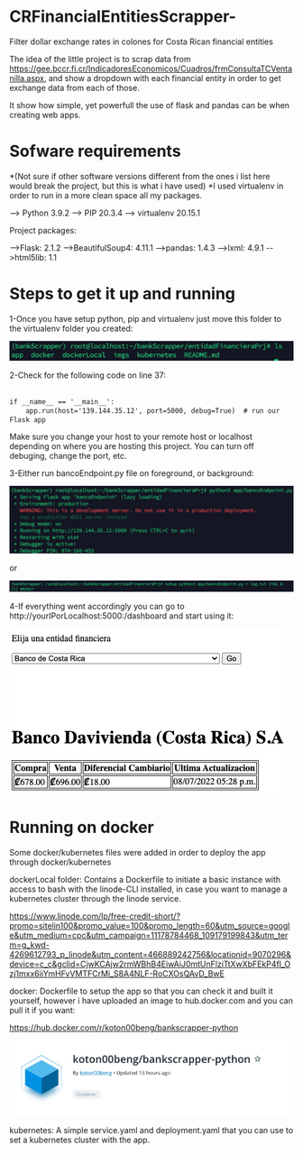 # CRFinancialEntitiesScrapper-
Filter dollar exchange rates in colones for Costa Rican financial entities

The idea of the little project is to scrap data from https://gee.bccr.fi.cr/IndicadoresEconomicos/Cuadros/frmConsultaTCVentanilla.aspx, and show a dropdown with each financial entity in order to get exchange data from each of those.

It show how simple, yet powerfull the use of flask and pandas can be when creating web apps.


# Sofware requirements 

*(Not sure if other software versions different from the ones i list here would break the project, but this is what i have used)
*I used virtualenv in order to run in a more clean space all my packages.

--> Python 3.9.2
--> PIP 20.3.4
--> virtualenv 20.15.1

Project packages:

-->Flask: 2.1.2
-->BeautifulSoup4: 4.11.1 
-->pandas: 1.4.3
-->lxml: 4.9.1
-->html5lib: 1.1


# Steps to get it up and running

1-Once you have setup python, pip and virtualenv just move this folder to the virtualenv folder you created:

![](imgs/1.1.jpg)

2-Check for the following code on line 37:

```

if __name__ == '__main__':
    app.run(host='139.144.35.12', port=5000, debug=True)  # run our Flask app 
```
    
Make sure you change your host to your remote host or localhost depending on where you are hosting this project. You can turn off debuging, change the port, etc.


3-Either run bancoEndpoint.py file on foreground, or background:

![](imgs/3.jpg)

or

![](imgs/3.2.jpg)


4-If everything went accordingly you can go to http://yourIPorLocalhost:5000:/dashboard and start using it:

![](imgs/4.jpg)



# Running on docker

Some docker/kubernetes files were added in order to deploy the app through docker/kubernetes

dockerLocal folder: Contains a Dockerfile to initiate a basic instance with access to bash with the linode-CLI installed, in case you want to manage a kubernetes cluster through the linode service.

https://www.linode.com/lp/free-credit-short/?promo=sitelin100&promo_value=100&promo_length=60&utm_source=google&utm_medium=cpc&utm_campaign=11178784468_109179199843&utm_term=g_kwd-4269612793_p_linode&utm_content=466889242756&locationid=9070296&device=c_c&gclid=CjwKCAjw2rmWBhB4EiwAiJ0mtUnFlziTtXwXbFEkP4fl_Ozj1mxx6iiYmHFvVMTFCrMi_S8A4NLF-RoCXOsQAvD_BwE

docker: Dockerfile to setup the app so that you can check it and built it yourself, however i have uploaded an image to hub.docker.com and you can pull it if you want:

https://hub.docker.com/r/koton00beng/bankscrapper-python


![](imgs/docker.jpg)


kubernetes: A simple service.yaml and deployment.yaml that you can use to set a kubernetes cluster with the app.
